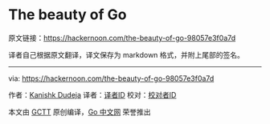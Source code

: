 # The beauty of Go

原文链接：https://hackernoon.com/the-beauty-of-go-98057e3f0a7d

译者自己根据原文翻译，译文保存为 markdown 格式，并附上尾部的签名。

----------

via: https://hackernoon.com/the-beauty-of-go-98057e3f0a7d

作者：[Kanishk Dudeja](https://hackernoon.com/@kanishkdudeja?source=post_header_lockup)
译者：[译者ID](https://github.com/译者ID)
校对：[校对者ID](https://github.com/校对者ID)

本文由 [GCTT](https://github.com/studygolang/GCTT) 原创编译，[Go 中文网](https://studygolang.com/) 荣誉推出
